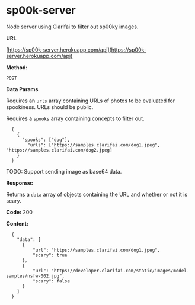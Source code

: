 # sp00k-server
Node server using Clarifai to filter out sp00ky images.

**URL**

[https://sp00k-server.herokuapp.com/api](https://sp00k-server.herokuapp.com/api)

**Method:**

  `POST`

 **Data Params**

  Requires an `urls` array containing URLs of photos to be evaluated for spookiness.
  URLs should be public.

  Requires a `spooks` array containing concepts to filter out.

  ```
    {
      {
        "spooks": ["dog"],
	      "urls": ["https://samples.clarifai.com/dog1.jpeg", "https://samples.clarifai.com/dog2.jpeg]
      }
    }
  ```

  TODO: Support sending image as base64 data.

**Response:**

  Returns a `data` array of objects containing the URL and whether or not it is scary.

  **Code:** 200

  **Content:**
  ```
    {
      "data": [
        {
            "url": "https://samples.clarifai.com/dog1.jpeg",
            "scary": true
        },
        {
            "url": "https://developer.clarifai.com/static/images/model-samples/nsfw-002.jpg",
            "scary": false
        }
      ]
    }
  ```
